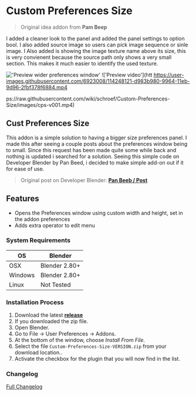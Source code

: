 # Custom Preferences Size

>Original idea addon from <b>Pam Beep</b>

I added a cleaner look to the panel and added the panel settings to option bool. I also added source image so users can pick image sequence or sinle image. I Also added is showing the image texture name above its size, this is very convienent because the source path only shows a very small section. This makes it much easier to identify the used texture.

!['Preview wider preferences window'](https://raw.githubusercontent.com/wiki/schroef/Custom-Preferences-Size/images/cps-v001.jpg?2021-04-09)
!['Preview video'](htt
https://user-images.githubusercontent.com/6923008/114248121-d983b980-9964-11eb-9d96-2fbf378f6884.mp4

ps://raw.githubusercontent.com/wiki/schroef/Custom-Preferences-Size/images/cps-v001.mp4)

## Cust Preferences Size

This addon is a simple solution to having a bigger size preferences panel. I made this after seeing a couple posts about the preferences window being to small. Since this request has been made quite some while back and nothing is updated i searched for a solution. Seeing this simple code on Developer Blender by Pan Beed, i decided to make simple add-on out if it for ease of use.

>Original post on Developer Blender: <b>[Pan Beeb / Post](https://developer.blender.org/T71935#818493/)</b>

## Features

- Opens the Preferences window using custom width and height, set in the addon preferences
- Adds extra operator to edit menu

### System Requirements

| **OS** | **Blender** |
| ------------- | ------------- |
| OSX | Blender 2.80+ |
| Windows | Blender 2.80+ |
| Linux | Not Tested |

<!-- 
### Blender 2.80 | Pre-release
Try this pre-release branch for Blender 2.80+: [v.0.0.1](https://github.com/schroef/Custom-Preferences-Size/tree/v.0.0.1) -->

### Installation Process

1. Download the latest <b>[release](https://github.com/schroef/Custom-Preferences-Size/releases/)</b>
2. If you downloaded the zip file.
3. Open Blender.
4. Go to File -> User Preferences -> Addons.
5. At the bottom of the window, choose *Install From File*.
6. Select the file `Custom-Preferences-Size-VERSION.zip` from your download location..
7. Activate the checkbox for the plugin that you will now find in the list.

### Changelog

[Full Changelog](CHANGELOG.md)
